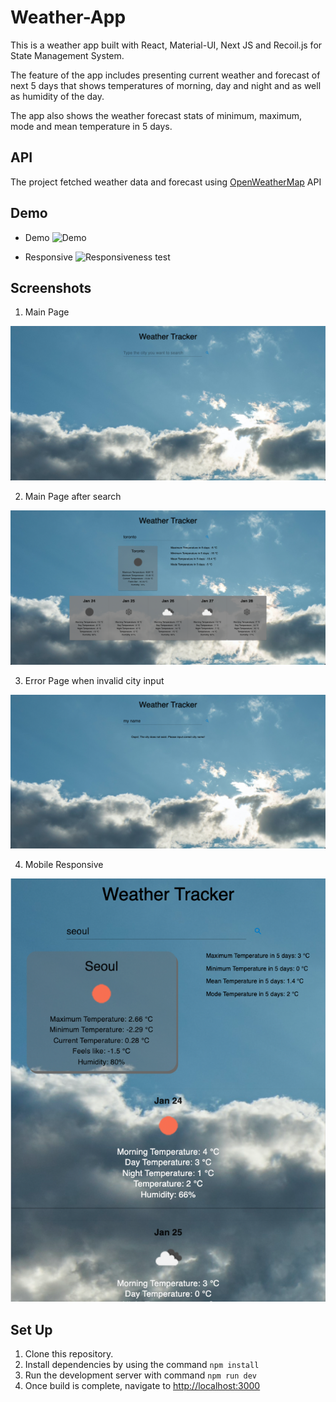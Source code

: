 
# Weather-App

This is a weather app built with React, Material-UI, Next JS and Recoil.js for State Management System. 

The feature of the app includes presenting current weather and forecast of next 5 days that shows temperatures of morning, day and night and as well as humidity of the day.

The app also shows the weather forecast stats of minimum, maximum, mode and mean temperature in 5 days.

## API

The project fetched weather data and forecast using [OpenWeatherMap](https://openweathermap.org/) API 

## Demo

- Demo
![Demo](https://github.com/jingu-k816/WeatherChecker/blob/master/public/weather_browse_demo.gif "Web application browser")

- Responsive
![Responsiveness test](https://github.com/jingu-k816/WeatherChecker/blob/master/public/weather_responsive_demo.gif "Web application browser")


## Screenshots
1. Main Page

![main page](https://github.com/jingu-k816/WeatherChecker/blob/master/public/weather_main_page.png)

2. Main Page after search

![after search](https://github.com/jingu-k816/WeatherChecker/blob/master/public/weather_after_search.png)

3. Error Page when invalid city input

![error page](https://github.com/jingu-k816/WeatherChecker/blob/master/public/weather_error_page.png)

4. Mobile Responsive

![responsive](https://github.com/jingu-k816/WeatherChecker/blob/master/public/weather_mobile_responsive.png)

## Set Up

1. Clone this repository.
2. Install dependencies by using the command ```npm install```
3. Run the development server with command ```npm run dev```
4. Once build is complete, navigate to [http://localhost:3000](http://localhost:3000)